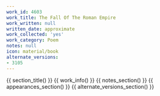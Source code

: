 ```yaml
---
work_id: 4603
work_title: The Fall Of The Roman Empire
work_written: null
written_date: approximate
work_collected: 'yes'
work_category: Poem
notes: null
icon: material/book
alternate_versions:
- 3105
---
```


{{ section_title() }}
{{ work_info() }}
{{ notes_section() }}
{{ appearances_section() }}
{{ alternate_versions_section() }}